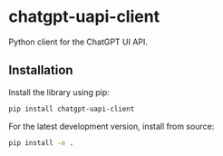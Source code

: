 # chatgpt-uapi-client

Python client for the ChatGPT UI API.

## Installation

Install the library using pip:

```bash
pip install chatgpt-uapi-client
```

For the latest development version, install from source:

```bash
pip install -e .
```

